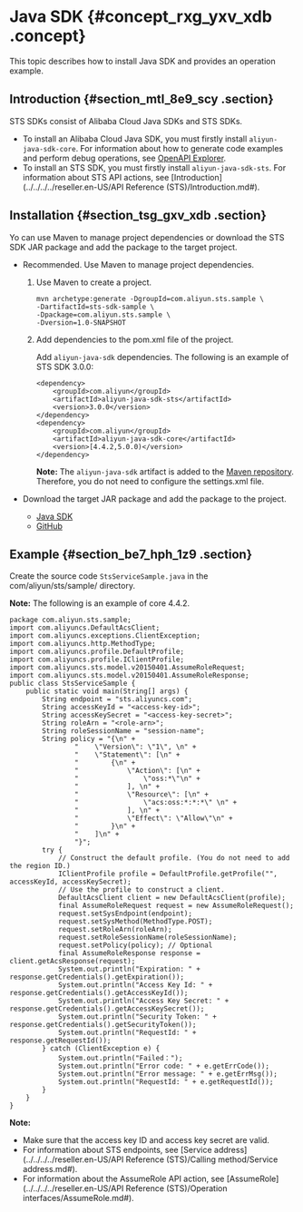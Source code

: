 # Java SDK {#concept_rxg_yxv_xdb .concept}

This topic describes how to install Java SDK and provides an operation example.

## Introduction {#section_mtl_8e9_scy .section}

STS SDKs consist of Alibaba Cloud Java SDKs and STS SDKs.

-   To install an Alibaba Cloud Java SDK, you must firstly install `aliyun-java-sdk-core`. For information about how to generate code examples and perform debug operations, see [OpenAPI Explorer](https://api.aliyun.com/).
-   To install an STS SDK, you must firstly install `aliyun-java-sdk-sts`. For information about STS API actions, see [Introduction](../../../../reseller.en-US/API Reference (STS)/Introduction.md#).

## Installation {#section_tsg_gxv_xdb .section}

Yo can use Maven to manage project dependencies or download the STS SDK JAR package and add the package to the target project.

-   Recommended. Use Maven to manage project dependencies.
    1.  Use Maven to create a project.

        ``` {#codeblock_xaz_tmq_ab5}
        mvn archetype:generate -DgroupId=com.aliyun.sts.sample \
        -DartifactId=sts-sdk-sample \
        -Dpackage=com.aliyun.sts.sample \
        -Dversion=1.0-SNAPSHOT
        ```

    2.  Add dependencies to the pom.xml file of the project.

        Add `aliyun-java-sdk` dependencies. The following is an example of STS SDK 3.0.0:

        ``` {#codeblock_4g0_b7w_131}
        <dependency>
            <groupId>com.aliyun</groupId>
            <artifactId>aliyun-java-sdk-sts</artifactId>
            <version>3.0.0</version>
        </dependency>
        <dependency>
            <groupId>com.aliyun</groupId>
            <artifactId>aliyun-java-sdk-core</artifactId>
            <version>[4.4.2,5.0.0)</version>
        </dependency>
        ```

        **Note:** The `aliyun-java-sdk` artifact is added to the [Maven repository](https://maven-repository.com/artifact/com.aliyun). Therefore, you do not need to configure the settings.xml file.

-   Download the target JAR package and add the package to the project.
    -   [Java SDK](https://develop.aliyun.com/tools/sdk#/java)
    -   [GitHub](https://github.com/aliyun/aliyun-openapi-java-sdk/tree/master/aliyun-java-sdk-sts)

## Example {#section_be7_hph_1z9 .section}

Create the source code `StsServiceSample.java` in the com/aliyun/sts/sample/ directory.

**Note:** The following is an example of core 4.4.2.

``` {#codeblock_t4p_zzo_lzd}
package com.aliyun.sts.sample;
import com.aliyuncs.DefaultAcsClient;
import com.aliyuncs.exceptions.ClientException;
import com.aliyuncs.http.MethodType;
import com.aliyuncs.profile.DefaultProfile;
import com.aliyuncs.profile.IClientProfile;
import com.aliyuncs.sts.model.v20150401.AssumeRoleRequest;
import com.aliyuncs.sts.model.v20150401.AssumeRoleResponse;
public class StsServiceSample {
    public static void main(String[] args) {
        String endpoint = "sts.aliyuncs.com";
        String accessKeyId = "<access-key-id>";
        String accessKeySecret = "<access-key-secret>";
        String roleArn = "<role-arn>";
        String roleSessionName = "session-name";
        String policy = "{\n" +
                "    \"Version\": \"1\", \n" +
                "    \"Statement\": [\n" +
                "        {\n" +
                "            \"Action\": [\n" +
                "                \"oss:*\"\n" +
                "            ], \n" +
                "            \"Resource\": [\n" +
                "                \"acs:oss:*:*:*\" \n" +
                "            ], \n" +
                "            \"Effect\": \"Allow\"\n" +
                "        }\n" +
                "    ]\n" +
                "}";
        try {
            // Construct the default profile. (You do not need to add the region ID.)
            IClientProfile profile = DefaultProfile.getProfile("", accessKeyId, accessKeySecret);
            // Use the profile to construct a client.
            DefaultAcsClient client = new DefaultAcsClient(profile);
            final AssumeRoleRequest request = new AssumeRoleRequest();
            request.setSysEndpoint(endpoint);
            request.setSysMethod(MethodType.POST);
            request.setRoleArn(roleArn);
            request.setRoleSessionName(roleSessionName);
            request.setPolicy(policy); // Optional
            final AssumeRoleResponse response = client.getAcsResponse(request);
            System.out.println("Expiration: " + response.getCredentials().getExpiration());
            System.out.println("Access Key Id: " + response.getCredentials().getAccessKeyId());
            System.out.println("Access Key Secret: " + response.getCredentials().getAccessKeySecret());
            System.out.println("Security Token: " + response.getCredentials().getSecurityToken());
            System.out.println("RequestId: " + response.getRequestId());
        } catch (ClientException e) {
            System.out.println("Failed：");
            System.out.println("Error code: " + e.getErrCode());
            System.out.println("Error message: " + e.getErrMsg());
            System.out.println("RequestId: " + e.getRequestId());
        }
    }
}
```

**Note:** 

-   Make sure that the access key ID and access key secret are valid.
-   For information about STS endpoints, see [Service address](../../../../reseller.en-US/API Reference (STS)/Calling method/Service address.md#).
-   For information about the AssumeRole API action, see [AssumeRole](../../../../reseller.en-US/API Reference (STS)/Operation interfaces/AssumeRole.md#).

